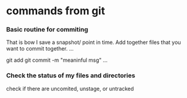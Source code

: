 # commands from git 

### Basic routine for commiting

That is bow I save a snapshot/ point in time. Add together files that you want to commit together. 
...

git add <name of the file>
git commit -m "meaninful msg"
...


### Check the status of my files and directories 

check if there are uncomited, unstage, or untracked 

